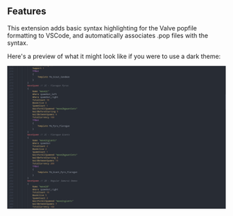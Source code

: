 ## Features

This extension adds basic syntax highlighting for the Valve popfile formatting to VSCode, and automatically associates .pop files with the syntax.

Here's a preview of what it might look like if you were to use a dark theme:

![Preview](/images/preview.png)
